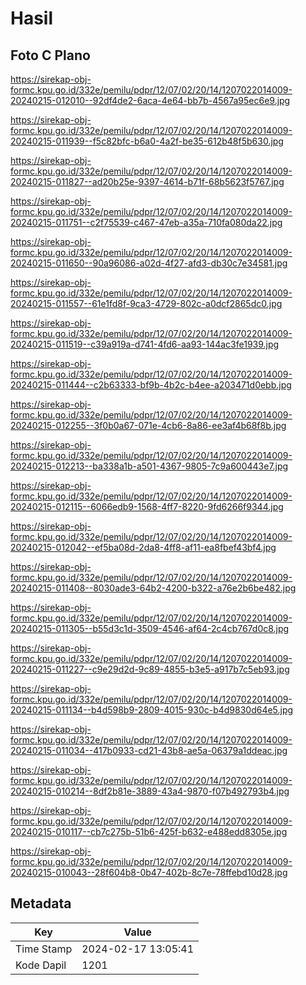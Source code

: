 # Hasil

## Foto C Plano

https://sirekap-obj-formc.kpu.go.id/332e/pemilu/pdpr/12/07/02/20/14/1207022014009-20240215-012010--92df4de2-6aca-4e64-bb7b-4567a95ec6e9.jpg

https://sirekap-obj-formc.kpu.go.id/332e/pemilu/pdpr/12/07/02/20/14/1207022014009-20240215-011939--f5c82bfc-b6a0-4a2f-be35-612b48f5b630.jpg

https://sirekap-obj-formc.kpu.go.id/332e/pemilu/pdpr/12/07/02/20/14/1207022014009-20240215-011827--ad20b25e-9397-4614-b71f-68b5623f5767.jpg

https://sirekap-obj-formc.kpu.go.id/332e/pemilu/pdpr/12/07/02/20/14/1207022014009-20240215-011751--c2f75539-c467-47eb-a35a-710fa080da22.jpg

https://sirekap-obj-formc.kpu.go.id/332e/pemilu/pdpr/12/07/02/20/14/1207022014009-20240215-011650--90a96086-a02d-4f27-afd3-db30c7e34581.jpg

https://sirekap-obj-formc.kpu.go.id/332e/pemilu/pdpr/12/07/02/20/14/1207022014009-20240215-011557--61e1fd8f-9ca3-4729-802c-a0dcf2865dc0.jpg

https://sirekap-obj-formc.kpu.go.id/332e/pemilu/pdpr/12/07/02/20/14/1207022014009-20240215-011519--c39a919a-d741-4fd6-aa93-144ac3fe1939.jpg

https://sirekap-obj-formc.kpu.go.id/332e/pemilu/pdpr/12/07/02/20/14/1207022014009-20240215-011444--c2b63333-bf9b-4b2c-b4ee-a203471d0ebb.jpg

https://sirekap-obj-formc.kpu.go.id/332e/pemilu/pdpr/12/07/02/20/14/1207022014009-20240215-012255--3f0b0a67-071e-4cb6-8a86-ee3af4b68f8b.jpg

https://sirekap-obj-formc.kpu.go.id/332e/pemilu/pdpr/12/07/02/20/14/1207022014009-20240215-012213--ba338a1b-a501-4367-9805-7c9a600443e7.jpg

https://sirekap-obj-formc.kpu.go.id/332e/pemilu/pdpr/12/07/02/20/14/1207022014009-20240215-012115--6066edb9-1568-4ff7-8220-9fd6266f9344.jpg

https://sirekap-obj-formc.kpu.go.id/332e/pemilu/pdpr/12/07/02/20/14/1207022014009-20240215-012042--ef5ba08d-2da8-4ff8-af11-ea8fbef43bf4.jpg

https://sirekap-obj-formc.kpu.go.id/332e/pemilu/pdpr/12/07/02/20/14/1207022014009-20240215-011408--8030ade3-64b2-4200-b322-a76e2b6be482.jpg

https://sirekap-obj-formc.kpu.go.id/332e/pemilu/pdpr/12/07/02/20/14/1207022014009-20240215-011305--b55d3c1d-3509-4546-af64-2c4cb767d0c8.jpg

https://sirekap-obj-formc.kpu.go.id/332e/pemilu/pdpr/12/07/02/20/14/1207022014009-20240215-011227--c9e29d2d-9c89-4855-b3e5-a917b7c5eb93.jpg

https://sirekap-obj-formc.kpu.go.id/332e/pemilu/pdpr/12/07/02/20/14/1207022014009-20240215-011134--b4d598b9-2809-4015-930c-b4d9830d64e5.jpg

https://sirekap-obj-formc.kpu.go.id/332e/pemilu/pdpr/12/07/02/20/14/1207022014009-20240215-011034--417b0933-cd21-43b8-ae5a-06379a1ddeac.jpg

https://sirekap-obj-formc.kpu.go.id/332e/pemilu/pdpr/12/07/02/20/14/1207022014009-20240215-010214--8df2b81e-3889-43a4-9870-f07b492793b4.jpg

https://sirekap-obj-formc.kpu.go.id/332e/pemilu/pdpr/12/07/02/20/14/1207022014009-20240215-010117--cb7c275b-51b6-425f-b632-e488edd8305e.jpg

https://sirekap-obj-formc.kpu.go.id/332e/pemilu/pdpr/12/07/02/20/14/1207022014009-20240215-010043--28f604b8-0b47-402b-8c7e-78ffebd10d28.jpg


## Metadata

| Key        | Value               |
| ---------- | ------------------- |
| Time Stamp | 2024-02-17 13:05:41 |
| Kode Dapil | 1201                |



